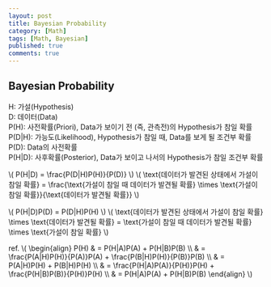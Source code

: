 ```yaml
---
layout: post
title: Bayesian Probability
category: [Math]
tags: [Math, Bayesian]
published: true
comments: true
---
```


Bayesian Probability
----------------

H: 가설(Hypothesis)  
D: 데이터(Data)  
P(H): 사전확률(Priori), Data가 보이기 전 (즉, 관측전)의 Hypothesis가 참일 확률  
P(D|H): 가능도(Likelihood), Hypothesis가 참일 때, Data를 보게 될 조건부 확률  
P(D): Data의 사전확률   
P(H|D): 사후확률(Posterior), Data가 보이고 나서의 Hypothesis가 참일 조건부 확률  


\\( P(H|D) = \frac{P(D|H)P(H)}{P(D)} \\)
\\( \text{데이터가 발견된 상태에서 가설이 참일 확률} = \frac{\text{가설이 참일 때 데이터가 발견될 확률} \times \text{가설이 참일 확률}}{\text{데이터가 발견될 확률}} \\)

\\( P(H|D)P(D) = P(D|H)P(H) \\)
\\( \text{데이터가 발견된 상태에서 가설이 참일 확률} \times \text{데이터가 발견될 확률} = \text{가설이 참일 때 데이터가 발견될 확률} \times \text{가설이 참일 확률} \\)

ref.
\\( \begin{align} 
P(H) & = P(H|A)P(A) + P(H|B)P(B)
\\\\ & = \frac{P(A|H)P(H)}{P(A)}P(A) + \frac{P(B|H)P(H)}{P(B)}P(B) 
\\\\ & = P(A|H)P(H) + P(B|H)P(H)
\\\\ & = \frac{P(H|A)P(A)}{P(H)}P(H) + \frac{P(H|B)P(B)}{P(H)}P(H)
\\\\ & = P(H|A)P(A) + P(H|B)P(B)
\end{align} \\)
